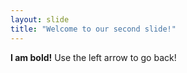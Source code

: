 ```yaml
---
layout: slide
title: "Welcome to our second slide!"
---
```

**I am bold!**
Use the left arrow to go back!
